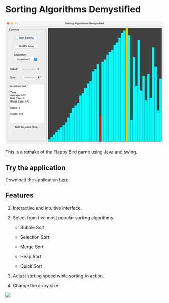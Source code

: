 # Sorting Algorithms Demystiﬁed

![](assets/screen-shot1.png)

This is a remake of the Flappy Bird game using Java and swing. 

## Try the application

Download the application [here](https://github.com/dyckia/sorting-algorithms-demystified/tree/master/out/artifacts/SortingAlgorithmsDemystied_jar).

## Features

1. Interactive and intuitive interface. 

2. Select from five most popular sorting algorithms. 

   - Bubble Sort
   - Selection Sort
   - Merge Sort
   - Heap Sort

   - Quick Sort

3. Adjust sorting speed while sorting in action.

3. Change the array size

![](assets/screen-shot2.png)

